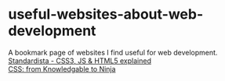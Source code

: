 # useful-websites-about-web-development
A bookmark page of websites I find useful for web development.
<br>
[Standardista - CSS3, JS & HTML5 explained](http://www.standardista.com/)
<br>
[CSS: from Knowledgable to Ninja](http://estelle.github.io/CSS-Workshop/)
